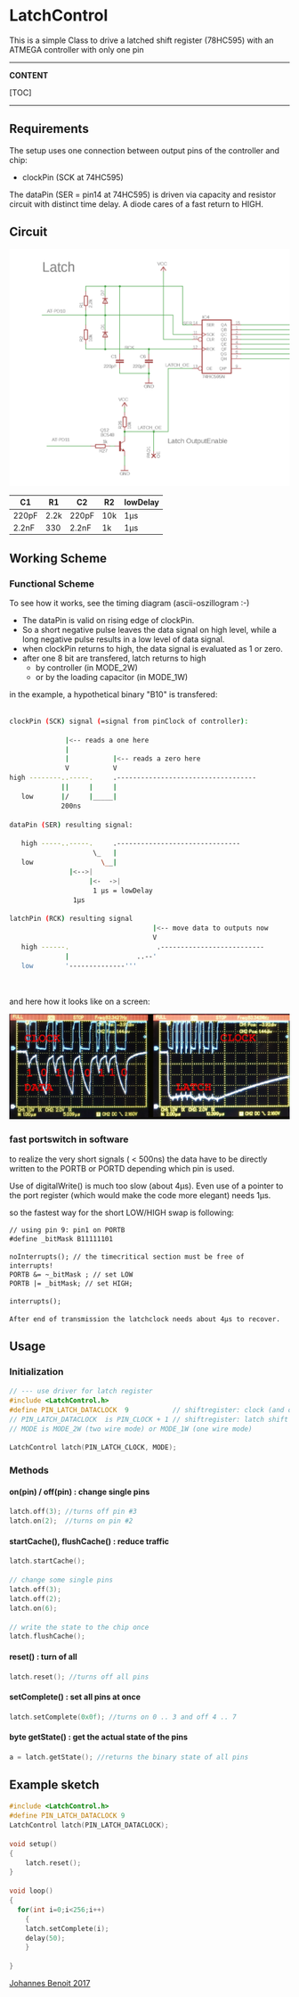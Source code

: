 # LatchControl #
This is a simple Class to drive a latched shift register (78HC595) with an ATMEGA controller
with only one pin

---
**CONTENT**

[TOC]

---

## Requirements ##
The setup uses one connection between output pins of the controller and chip:

 * clockPin  (SCK at 74HC595)

The dataPin (SER = pin14 at 74HC595) is driven via capacity and resistor circuit with distinct time delay.  A diode cares of a fast return to HIGH.




## Circuit ##



![circuit](https://github.com/benoitjoh/latchControl/blob/master/latch_circuit_1w.png)



 C1    | R1   | C2    | R2   |   lowDelay
 ------|------| ------|------|--------------
 220pF | 2.2k | 220pF | 10k  |    1µs   
 2.2nF | 330  | 2.2nF |  1k  |    1µs

## Working Scheme ##

### Functional Scheme


To see how it works, see the timing diagram (ascii-oszillogram :-)

 * The dataPin is valid on rising edge of clockPin.
 * So a short negative pulse leaves the data signal on high level, while a long negative pulse results in a low level of data signal.
 * when clockPin returns to high, the data signal is evaluated as 1 or zero.
 * after one 8 bit are transfered, latch returns to high
   * by controller (in MODE_2W)
   * or by the loading capacitor (in MODE_1W)

in the example, a hypothetical binary "B10" is transfered:
```bash

clockPin (SCK) signal (=signal from pinClock of controller):

              |<-- reads a one here
              |
              |           |<-- reads a zero here
              V           V
high --------..-----.     .-----------------------------------
             ||     |     |
   low       |/     |_____|
             200ns

dataPin (SER) resulting signal:

   high -----..-----.     .-------------------------------
                     \_   |
   low                 \__|
               |<-->|
                    |<-  ->|
                     1 µs = lowDelay
                1µs

latchPin (RCK) resulting signal 
                                    |<-- move data to outputs now
                                    V
   high ------.                      .--------------------------
              |                 ..--'
   low        '--------------'''

  
```
 and here how it looks like on a screen:


![oszi](https://github.com/benoitjoh/latchControl/blob/master/latch_oscilloscope.jpg)


### fast portswitch in software

to realize the very short signals ( < 500ns) the data have to be directly written to the PORTB or PORTD depending which pin is used.

Use of digitalWrite() is much too slow (about 4µs). Even use of a pointer to the port register (which would make the code more elegant) needs 1µs.

so the fastest way for the short LOW/HIGH swap is following:

```
// using pin 9: pin1 on PORTB
#define _bitMask B11111101

noInterrupts(); // the timecritical section must be free of interrupts!
PORTB &= ~_bitMask ; // set LOW
PORTB |= _bitMask; // set HIGH;

interrupts();

After end of transmission the latchclock needs about 4µs to recover.

```

## Usage ##

### Initialization


```c++
// --- use driver for latch register
#include <LatchControl.h>
#define PIN_LATCH_DATACLOCK  9           // shiftregister: clock (and data) signal
// PIN_LATCH_DATACLOCK  is PIN_CLOCK + 1 // shiftregister: latch shift clock signal
// MODE is MODE_2W (two wire mode) or MODE_1W (one wire mode)

LatchControl latch(PIN_LATCH_CLOCK, MODE);

```

### Methods

#### on(pin) / off(pin) : change single pins ###

```c++
latch.off(3); //turns off pin #3
latch.on(2);  //turns on pin #2
```

#### startCache(), flushCache() : reduce traffic

```c++
latch.startCache();

// change some single pins
latch.off(3);
latch.off(2);
latch.on(6);

// write the state to the chip once
latch.flushCache();
```

#### reset() : turn of all

```c++
latch.reset(); //turns off all pins
```

#### setComplete() : set all pins at once

```c++
latch.setComplete(0x0f); //turns on 0 .. 3 and off 4 .. 7
```

#### byte getState() : get the actual state of the pins

```c++
a = latch.getState(); //returns the binary state of all pins
```

## Example sketch

``` c++
#include <LatchControl.h>
#define PIN_LATCH_DATACLOCK 9
LatchControl latch(PIN_LATCH_DATACLOCK);

void setup()
{
    latch.reset();
}

void loop()
{
  for(int i=0;i<256;i++)
    {
    latch.setComplete(i);
    delay(50);
    }

}

```

[Johannes Benoit 2017](mailto:jbenoit@t-online.de)


